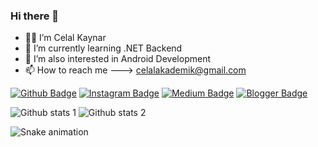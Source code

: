 ### Hi there 👋

- 👨‍💻 I’m Celal Kaynar
- 🌱 I’m currently learning .NET Backend
- 🔎 I’m also interested in Android Development
- 📫 How to reach me ---> celalakademik@gmail.com


[![Github Badge](https://img.shields.io/badge/-Github-000?style=quare&labelColor=000&logo=Github&logoColor=white&link=link)](link) 
[![Instagram Badge](https://img.shields.io/badge/-Instagram-C13584?style=flat-quare&labelColor=C13584&logo=instagram&logoColor=white&link=link)](https://www.instagram.com/celall.kaynar/) 
[![Medium Badge](https://img.shields.io/badge/-Medium-757575?style=flat-quare&labelColor=757575&logo=Medium&logoColor=white&link=link)](link) 
[![Blogger Badge](https://img.shields.io/badge/-Blogger-FF9800?style=flat-quare&labelColor=FF9800&logo=Blogger&logoColor=white&link=link)](link)

![Github stats 1](https://github-readme-stats.vercel.app/api?username=celallkaynar&show_icons=true&theme=gradient) 
![Github stats 2](https://github-readme-stats.vercel.app/api?username=celallkaynar&show_icons=true&theme=radical)

![Snake animation](https://github.com/thepiyushmalhotra/thepiyushmalhotra/blob/output/github-contribution-grid-snake.svg)
